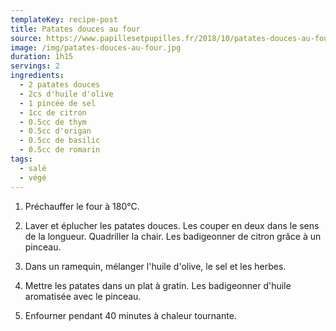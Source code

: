 ```yaml
---
templateKey: recipe-post
title: Patates douces au four
source: https://www.papillesetpupilles.fr/2018/10/patates-douces-au-four.html/
image: /img/patates-douces-au-four.jpg
duration: 1h15
servings: 2
ingredients:
  - 2 patates douces
  - 2cs d'huile d'olive
  - 1 pincée de sel
  - 1cc de citron
  - 0.5cc de thym
  - 0.5cc d'origan
  - 0.5cc de basilic
  - 0.5cc de romarin
tags:
  - salé
  - végé
---
```

1. Préchauffer le four à 180°C. 

2. Laver et éplucher les patates douces. Les couper en deux dans le sens de la longueur. Quadriller la chair. Les badigeonner de citron grâce à un pinceau.

3. Dans un ramequin, mélanger l'huile d'olive, le sel et les herbes. 

4. Mettre les patates dans un plat à gratin. Les badigeonner d'huile aromatisée avec le pinceau.

4. Enfourner pendant 40 minutes à chaleur tournante.

